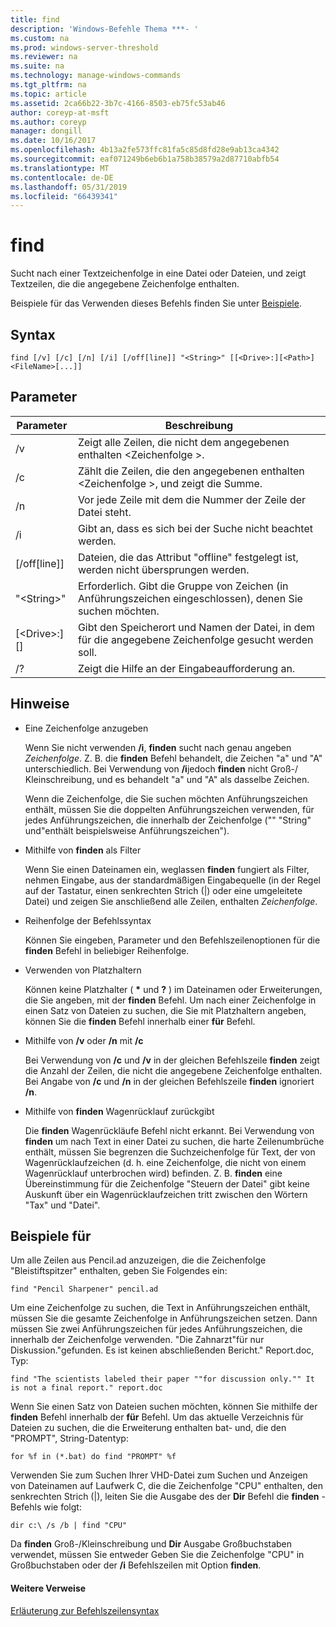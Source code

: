 ```yaml
---
title: find
description: 'Windows-Befehle Thema ***- '
ms.custom: na
ms.prod: windows-server-threshold
ms.reviewer: na
ms.suite: na
ms.technology: manage-windows-commands
ms.tgt_pltfrm: na
ms.topic: article
ms.assetid: 2ca66b22-3b7c-4166-8503-eb75fc53ab46
author: coreyp-at-msft
ms.author: coreyp
manager: dongill
ms.date: 10/16/2017
ms.openlocfilehash: 4b13a2fe573ffc81fa5c85d8fd28e9ab13ca4342
ms.sourcegitcommit: eaf071249b6eb6b1a758b38579a2d87710abfb54
ms.translationtype: MT
ms.contentlocale: de-DE
ms.lasthandoff: 05/31/2019
ms.locfileid: "66439341"
---
```

# <a name="find"></a>find



Sucht nach einer Textzeichenfolge in eine Datei oder Dateien, und zeigt Textzeilen, die die angegebene Zeichenfolge enthalten.

Beispiele für das Verwenden dieses Befehls finden Sie unter [Beispiele](#BKMK_examples).

## <a name="syntax"></a>Syntax

```
find [/v] [/c] [/n] [/i] [/off[line]] "<String>" [[<Drive>:][<Path>]<FileName>[...]]
```

## <a name="parameters"></a>Parameter

|           Parameter           |                                              Beschreibung                                               |
|-------------------------------|--------------------------------------------------------------------------------------------------------|
|              /v               |                    Zeigt alle Zeilen, die nicht dem angegebenen enthalten \<Zeichenfolge >.                     |
|              /c               |              Zählt die Zeilen, die den angegebenen enthalten \<Zeichenfolge >, und zeigt die Summe.              |
|              /n               |                            Vor jede Zeile mit dem die Nummer der Zeile der Datei steht.                             |
|              /i               |                            Gibt an, dass es sich bei der Suche nicht beachtet werden.                            |
|         [/off[line]]          |                        Dateien, die das Attribut "offline" festgelegt ist, werden nicht übersprungen werden.                        |
|          "\<String>"          | Erforderlich. Gibt die Gruppe von Zeichen (in Anführungszeichen eingeschlossen), denen Sie suchen möchten. |
| [\<Drive>:][<Path>]<FileName> |        Gibt den Speicherort und Namen der Datei, in dem für die angegebene Zeichenfolge gesucht werden soll.        |
|              /?               |                                  Zeigt die Hilfe an der Eingabeaufforderung an.                                  |

## <a name="remarks"></a>Hinweise

-   Eine Zeichenfolge anzugeben

    Wenn Sie nicht verwenden **/i**, **finden** sucht nach genau angeben *Zeichenfolge*. Z. B. die **finden** Befehl behandelt, die Zeichen "a" und "A" unterschiedlich. Bei Verwendung von **/i**jedoch **finden** nicht Groß-/ Kleinschreibung, und es behandelt "a" und "A" als dasselbe Zeichen.

    Wenn die Zeichenfolge, die Sie suchen möchten Anführungszeichen enthält, müssen Sie die doppelten Anführungszeichen verwenden, für jedes Anführungszeichen, die innerhalb der Zeichenfolge ("" "String" und"enthält beispielsweise Anführungszeichen").
-   Mithilfe von **finden** als Filter

    Wenn Sie einen Dateinamen ein, weglassen **finden** fungiert als Filter, nehmen Eingabe, aus der standardmäßigen Eingabequelle (in der Regel auf der Tastatur, einen senkrechten Strich (|) oder eine umgeleitete Datei) und zeigen Sie anschließend alle Zeilen, enthalten *Zeichenfolge*.
-   Reihenfolge der Befehlssyntax

    Können Sie eingeben, Parameter und den Befehlszeilenoptionen für die **finden** Befehl in beliebiger Reihenfolge.
-   Verwenden von Platzhaltern

    Können keine Platzhalter ( **&#42;** und **?** ) im Dateinamen oder Erweiterungen, die Sie angeben, mit der **finden** Befehl. Um nach einer Zeichenfolge in einen Satz von Dateien zu suchen, die Sie mit Platzhaltern angeben, können Sie die **finden** Befehl innerhalb einer **für** Befehl.
-   Mithilfe von **/v** oder **/n** mit   **/c**

    Bei Verwendung von **/c** und **/v** in der gleichen Befehlszeile **finden** zeigt die Anzahl der Zeilen, die nicht die angegebene Zeichenfolge enthalten. Bei Angabe von **/c** und **/n** in der gleichen Befehlszeile **finden** ignoriert **/n**.
-   Mithilfe von **finden** Wagenrücklauf zurückgibt

    Die **finden** Wagenrückläufe Befehl nicht erkannt. Bei Verwendung von **finden** um nach Text in einer Datei zu suchen, die harte Zeilenumbrüche enthält, müssen Sie begrenzen die Suchzeichenfolge für Text, der von Wagenrücklaufzeichen (d. h. eine Zeichenfolge, die nicht von einem Wagenrücklauf unterbrochen wird) befinden. Z. B. **finden** eine Übereinstimmung für die Zeichenfolge "Steuern der Datei" gibt keine Auskunft über ein Wagenrücklaufzeichen tritt zwischen den Wörtern "Tax" und "Datei".

## <a name="BKMK_examples"></a>Beispiele für

Um alle Zeilen aus Pencil.ad anzuzeigen, die die Zeichenfolge "Bleistiftspitzer" enthalten, geben Sie Folgendes ein:
```
find "Pencil Sharpener" pencil.ad
```
Um eine Zeichenfolge zu suchen, die Text in Anführungszeichen enthält, müssen Sie die gesamte Zeichenfolge in Anführungszeichen setzen. Dann müssen Sie zwei Anführungszeichen für jedes Anführungszeichen, die innerhalb der Zeichenfolge verwenden. "Die Zahnarzt"für nur Diskussion."gefunden. Es ist keinen abschließenden Bericht." Report.doc, Typ:
```
find "The scientists labeled their paper ""for discussion only."" It is not a final report." report.doc
```
Wenn Sie einen Satz von Dateien suchen möchten, können Sie mithilfe der **finden** Befehl innerhalb der **für** Befehl. Um das aktuelle Verzeichnis für Dateien zu suchen, die die Erweiterung enthalten bat- und, die den "PROMPT", String-Datentyp:
```
for %f in (*.bat) do find "PROMPT" %f 
```
Verwenden Sie zum Suchen Ihrer VHD-Datei zum Suchen und Anzeigen von Dateinamen auf Laufwerk C, die die Zeichenfolge "CPU" enthalten, den senkrechten Strich (|), leiten Sie die Ausgabe des der **Dir** Befehl die **finden** -Befehls wie folgt:
```
dir c:\ /s /b | find "CPU" 
```
Da **finden** Groß-/Kleinschreibung und **Dir** Ausgabe Großbuchstaben verwendet, müssen Sie entweder Geben Sie die Zeichenfolge "CPU" in Großbuchstaben oder der **/i** Befehlszeilen mit Option **finden**.

#### <a name="additional-references"></a>Weitere Verweise

[Erläuterung zur Befehlszeilensyntax](command-line-syntax-key.md)